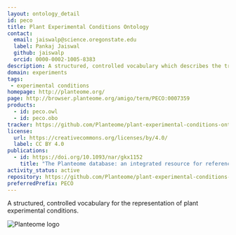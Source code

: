 ```yaml
---
layout: ontology_detail
id: peco
title: Plant Experimental Conditions Ontology
contact:
  email: jaiswalp@science.oregonstate.edu
  label: Pankaj Jaiswal
  github: jaiswalp
  orcid: 0000-0002-1005-8383
description: A structured, controlled vocabulary which describes the treatments, growing conditions, and/or study types used in plant biology experiments.
domain: experiments
tags:
 - experimental conditions
homepage: http://planteome.org/
page: http://browser.planteome.org/amigo/term/PECO:0007359
products:
  - id: peco.owl
  - id: peco.obo
tracker: https://github.com/Planteome/plant-experimental-conditions-ontology/issues
license:
  url: https://creativecommons.org/licenses/by/4.0/
  label: CC BY 4.0
publications:
  - id: https://doi.org/10.1093/nar/gkx1152
    title: "The Planteome database: an integrated resource for reference ontologies, plant genomics and phenomics."
activity_status: active
repository: https://github.com/Planteome/plant-experimental-conditions-ontology
preferredPrefix: PECO
---
```


A structured, controlled vocabulary for the representation of plant experimental conditions.

<img alt="Planteome logo" src="http://planteome.org/sites/default/files/garland_logo.PNG"/>

